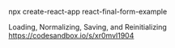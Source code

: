 npx create-react-app react-final-form-example



Loading, Normalizing, Saving, and Reinitializing
https://codesandbox.io/s/xr0mvl1904



